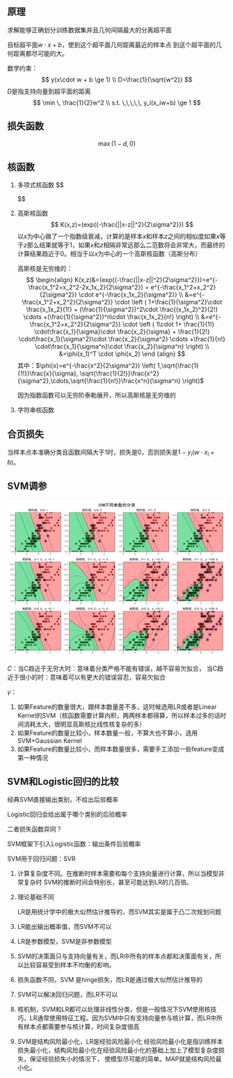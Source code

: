 ## 原理

求解能够正确划分训练数据集并且几何间隔最大的分离超平面

目标超平面$w\cdot x+b$，使到这个超平面几何距离最近的样本点 到这个超平面的几何距离都尽可能的大。

数学约束：
$$
y(x\cdot w + b \ge 1) \\
D=\frac{1}{\sqrt{w^2}}
$$
$D$是指支持向量到超平面的距离
$$
\min \, \frac{1}{2}w^2 \\
s.t. \,\,\,\,\, y_i(x_iw+b) \ge 1
$$





## 损失函数

$$
\max (1-d,0)
$$



## 核函数

1. 多项式核函数
   $$
   
   $$
   
2. 高斯核函数
   $$
   K(x,z)=(exp({-\frac{||x-z||^2}{2\sigma^2}})
   $$
   以$x$为中心做了一个指数级衰减，计算的是样本$x$和样本$z$之间的相似度如果$x$等于$z$那么结果就等于1，如果$x$和$z$相隔非常远那么二范数将会非常大，而最终的计算结果趋近于0。相当于以$x$为中心的一个高斯核函数（高斯分布）

   高斯核是无穷维的：
   $$
   \begin{align}
   K(x,z)&=(exp({-\frac{||x-z||^2}{2\sigma^2}})=e^{-\frac{x_1^2+x_2^2-2x_1x_2}{2\sigma^2}} = e^{-\frac{x_1^2+x_2^2}{2\sigma^2}} \cdot e^{-\frac{x_1x_2}{\sigma^2}} \\
   &=e^{-\frac{x_1^2+x_2^2}{2\sigma^2}} \cdot \left ( 1+\frac{1}{\sigma^2}\cdot \frac{x_1x_2}{1!} + (\frac{1}{\sigma^2})^2\cdot \frac{(x_1x_2)^2}{2!} \cdots +(\frac{1}{\sigma^2})^n\cdot \frac{x_1x_2}{n!} \right) \\
   &=e^{-\frac{x_1^2+x_2^2}{2\sigma^2}} \cdot \left ( 1\cdot 1+ \frac{1}{1!}  \cdot\frac{x_1}{\sigma}\cdot \frac{x_2}{\sigma} + \frac{1}{2!}  \cdot\frac{x_1}{\sigma^2}\cdot \frac{x_2}{\sigma^2} \cdots +\frac{1}{n!}  \cdot\frac{x_1}{\sigma^n}\cdot \frac{x_2}{\sigma^n} \right) \\
   &=\phi(x_1)^T \cdot \phi(x_2)
   \end {align}
   $$
   其中：$\phi(x)=e^{-\frac{x^2}{2\sigma^2}} \left( 1,\sqrt{\frac{1}{1!}}\frac{x}{\sigma}, \sqrt{\frac{1}{2!}}\frac{x^2}{\sigma^2},\cdots,\sqrt{\frac{1}{n!}}\frac{x^n}{\sigma^n} \right)$
   
   因为指数函数可以无穷阶泰勒展开，所以高斯核是无穷维的
   
3. 字符串核函数



##  合页损失

当样本点本准确分类且函数间隔大于1时，损失是0，否则损失是$1-y_i(w\cdot x_i +b)$。



## SVM调参

![avator](./pic/SVM_PARAM.png)

$C$：当C趋近于无穷大时：意味着分类严格不能有错误，越不容易欠拟合， 当C趋近于很小的时：意味着可以有更大的错误容忍，容易欠拟合

$\gamma$：



1. 如果Feature的数量很大，跟样本数量差不多，这时候选用LR或者是Linear Kernel的SVM（核函数需要计算内积，两两样本都得算，所以样本过多的话时间消耗太大，很明显高斯核比线性核复杂的多）
2. 如果Feature的数量比较小，样本数量一般，不算大也不算小，选用SVM+Gaussian Kernel
3. 如果Feature的数量比较小，而样本数量很多，需要手工添加一些feature变成第一种情况



## SVM和Logistic回归的比较

经典SVM直接输出类别，不给出后验概率

Logistic回归会给出属于哪个类别的后验概率

二者损失函数异同？

SVM框架下引入Logistic函数：输出条件后验概率

SVM用于回归问题：SVR

1. 计算复杂度不同。在推断时样本需要和每个支持向量进行计算，所以当模型非常复杂时 SVM的推断时间会特别长，甚至可能达到LR的几百倍。

2. 理论基础不同

    LR是用统计学中的极大似然估计推导的，而SVM其实是属于凸二次规划问题

3. LR能出输出概率值，而SVM不可以

4. LR是参数模型，SVM是非参数模型

5. SVM的决策面只与支持向量有关，而LR中所有的样本点都和决策面有关，所以比较容易受到样本不均衡的影响。

6. 损失函数不同，SVM 是hinge损失，而LR是通过极大似然估计推导的

7. SVM可以解决回归问题，而LR不可以

8. 核机制，SVM和LR都可以处理非线性分类，但是一般情况下SVM使用核技巧，LR通常使用特征工程。因为SVM中只有支持向量参与核计算，而LR中所有样本点都需要参与核计算，时间复杂度很高

9. SVM是结构风险最小化，LR是经验风险最小化   经验风险最小化是指训练样本损失最小化，结构风险最小化在经验风险最小化的基础上加上了模型复杂度损失，保证经验损失小的情况下， 使模型尽可能的简单。MAP就是结构风险最小化。